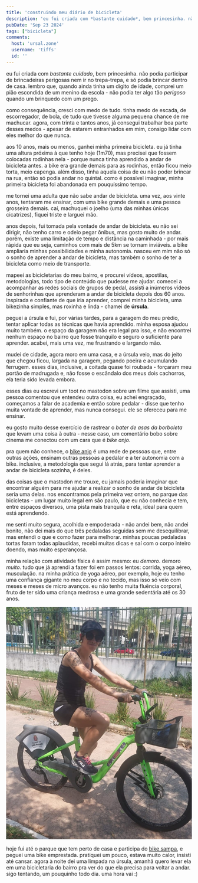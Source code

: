 ```yaml
---
title: 'construindo meu diário de bicicleta'
description: 'eu fui criada com *bastante cuidado*, bem princesinha. não podia participar de brincadeiras perigosas nem ir no trepa-trepa, e só podia brincar dentro de casa. lembro que, quando ainda tinha um dígito de idade, comprei um pião escondida de um menino '
pubDate: 'Sep 23 2024'
tags: ["bicicleta"]
comments:
  host: 'ursal.zone'
  username: 'tiffs'
  id: ''
---
```

eu fui criada com *bastante cuidado*, bem princesinha. não podia participar de brincadeiras perigosas nem ir no trepa-trepa, e só podia brincar dentro de casa. lembro que, quando ainda tinha um dígito de idade, comprei um pião escondida de um menino da escola - não podia ter algo tão *perigoso* quando um brinquedo com um prego.

como consequência, cresci com medo de tudo. tinha medo de escada, de escorregador, de bola, de tudo que tivesse alguma pequena chance de me machucar. agora, com trinta e tantos anos, já consegui trabalhar boa parte desses medos - apesar de estarem entranhados em mim, consigo lidar com eles melhor do que nunca.

aos 10 anos, mais ou menos, ganhei minha primeira bicicleta. eu já tinha uma altura próxima à que tenho hoje (1m70), mas precisei que fossem colocadas rodinhas nela - porque nunca tinha aprendido a andar de bicicleta antes. a bike era grande demais para as rodinhas, então ficou meio torta, meio capenga. além disso, tinha aquela coisa de eu não poder brincar na rua, então só podia andar no quintal. como é possível imaginar, minha primeira bicicleta foi abandonada em pouquíssimo tempo.

me tornei uma adulta que não sabe andar de bicicleta. uma vez, aos vinte anos, tentaram me ensinar, com uma bike grande demais e uma pessoa grosseira demais. caí, machuquei o joelho (uma das minhas únicas cicatrizes), fiquei triste e larguei mão.

anos depois, fui tomada pela vontade de andar de bicicleta. eu não sei dirigir, não tenho carro e odeio pegar ônibus, mas gosto muito de andar. porém, existe uma limitação de tempo e distância na caminhada - por mais rápida que eu seja, caminhos com mais de 5km se tornam inviáveis. a bike ampliaria minhas possibilidades e minha autonomia. nasceu em mim não só o sonho de aprender a andar de bicicleta, mas também o sonho de ter a bicicleta como meio de transporte.

mapeei as bicicletarias do meu bairro, e procurei vídeos, apostilas, metodologias, todo tipo de conteúdo que pudesse me ajudar. comecei a acompanhar as redes sociais de grupos de pedal, assisti a inúmeros vídeos de senhorinhas que aprenderam a andar de bicicleta depois dos 60 anos. inspirada e confiante de que iria aprender, comprei minha bicicleta, uma bikezinha simples, mas roxinha e linda - chamei de **úrsula**.

peguei a úrsula e fui, por várias tardes, para a garagem do meu prédio, tentar aplicar todas as técnicas que havia aprendido. minha esposa ajudou muito também. o espaço da garagem não era legal pra isso, e não encontrei nenhum espaço no bairro que fosse tranquilo e seguro o suficiente para aprender. acabei, mais uma vez, me frustrando e largando mão.

mudei de cidade, agora moro em uma casa, e a úrsula veio, mas do jeito que chegou ficou, largada na garagem, pegando poeira e acumulando ferrugem. esses dias, inclusive, a coitada quase foi roubada - forçaram meu portão de madrugada e, não fosse o escândalo dos meus dois cachorros, ela teria sido levada embora.

esses dias eu escrevi um toot no mastodon sobre um filme que assisti, uma pessoa comentou que entendeu outra coisa, eu achei engraçado, começamos a falar de academia e então sobre pedalar - disse que tenho muita vontade de aprender, mas nunca consegui. ele se ofereceu para me ensinar.

eu gosto muito desse exercício de rastrear o *bater de asas da borboleta* que levam uma coisa à outra - nesse caso, um comentário bobo sobre cinema me conectou com um cara que é *bike anjo*.

pra quem não conhece, o [bike anjo](https://www.bikeanjo.org/) é uma rede de pessoas que, entre outras ações, ensinam outras pessoas a pedalar e a ter autonomia com a bike. inclusive, a metodologia que segui lá atrás, para tentar aprender a andar de bicicleta sozinha, é deles.

das coisas que o mastodon me trouxe, eu jamais poderia imaginar que encontrar alguém para me ajudar a realizar o sonho de andar de bicicleta seria uma delas. nos encontramos pela primeira vez ontem, no parque das bicicletas - um lugar muito legal em são paulo, que eu não conhecia e tem, entre espaços diversos, uma pista mais tranquila e reta, ideal para quem está aprendendo.

me senti muito segura, acolhida e empoderada - não andei bem, não andei bonito, não dei mais do que três pedaladas seguidas sem me desequilibrar, mas entendi o que e como fazer para melhorar. minhas  poucas pedaladas tortas foram todas aplaudidas, recebi muitas dicas e saí com o corpo inteiro doendo, mas muito esperançosa.

minha relação com atividade física é assim mesmo: eu *demoro*. demoro *muito*.  tudo que já aprendi a fazer foi em passos lentos: corrida, yoga aéreo, musculação. na minha prática de yoga aéreo, por exemplo, hoje eu tenho uma confiança gigante no meu corpo e no tecido, mas isso só veio com meses e meses de micro avanços. eu não tenho muita fluência corporal, fruto de ter sido uma criança medrosa e uma grande sedentária até os 30 anos.

![eu - mulher branca, tatuada,cabelos castanhos, vestindo shorts de academia preto, regata preta, tênis de corrida, óculos escuros e uma viseira preta - em cima de uma bicicleta verde com o logo da prefeitura de são paulo, em um parque com a avenida por trás, em um dia ensolarado](bike.jpg)

hoje fui até o parque que tem perto de casa e participa do [bike sampa](https://www.capital.sp.gov.br/w/noticia/prefeitura-de-sao-paulo-inaugura-novo-sistema-do-bike-sampa-comecando-com-25-estacoes), e peguei uma bike emprestada. pratiquei um pouco, estava muito calor, insisti até cansar. agora à noite dei uma limpada na úrsula, amanhã quero levar ela em uma bicicletaria do bairro pra ver do que ela precisa para voltar a andar. sigo tentando, um pouquinho todo dia. uma hora vai :)